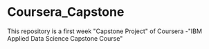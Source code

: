 # Coursera_Capstone
This repository is a first week "Capstone Project" of Coursera -"IBM Applied Data Science Capstone Course" 
